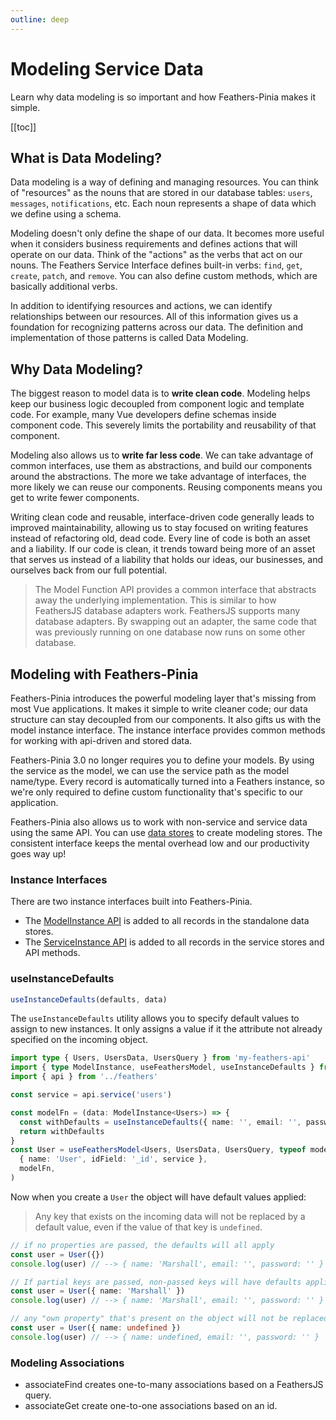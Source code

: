 ```yaml
---
outline: deep
---
```


<script setup>
import Badge from '../components/Badge.vue'
import BlockQuote from '../components/BlockQuote.vue'
</script>

# Modeling Service Data

Learn why data modeling is so important and how Feathers-Pinia makes it simple.

[[toc]]

## What is Data Modeling?

Data modeling is a way of defining and managing resources. You can think of "resources" as the nouns that are stored in
our database tables: `users`, `messages`, `notifications`, etc. Each noun represents a shape of data which we define
using a schema.

Modeling doesn't only define the shape of our data. It becomes more useful when it considers business requirements and
defines actions that will operate on our data. Think of the "actions" as the verbs that act on our nouns. The Feathers
Service Interface defines built-in verbs: `find`, `get`, `create`, `patch`, and `remove`. You can also define custom
methods, which are basically additional verbs.

In addition to identifying resources and actions, we can identify relationships between our resources. All of this
information gives us a foundation for recognizing patterns across our data. The definition and implementation of those
patterns is called Data Modeling.

## Why Data Modeling?

The biggest reason to model data is to **write clean code**. Modeling helps keep our business logic decoupled from
component logic and template code. For example, many Vue developers define schemas inside component code. This severely
limits the portability and reusability of that component.

Modeling also allows us to **write far less code**. We can take advantage of common interfaces, use them as abstractions,
and build our components around the abstractions. The more we take advantage of interfaces, the more likely we can reuse
our components. Reusing components means you get to write fewer components.

Writing clean code and reusable, interface-driven code generally leads to improved maintainability, allowing us to stay
focused on writing features instead of refactoring old, dead code. Every line of code is both an asset and a liability.
If our code is clean, it trends toward being more of an asset that serves us instead of a liability that holds our
ideas, our businesses, and ourselves back from our full potential.

<BlockQuote label="The Power of Interfaces">

The Model Function API provides a common interface that abstracts away the underlying implementation. This is similar
to how FeathersJS database adapters work. FeathersJS supports many database adapters. By swapping out an adapter, the
same code that was previously running on one database now runs on some other database.

</BlockQuote>

## Modeling with Feathers-Pinia

Feathers-Pinia introduces the powerful modeling layer that's missing from most Vue applications. It makes it simple to
write cleaner code; our data structure can stay decoupled from our components. It also gifts us with the model instance
interface. The instance interface provides common methods for working with api-driven and stored data.

Feathers-Pinia 3.0 no longer requires you to define your models. By using the service as the model, we can use the
service path as the model name/type. Every record is automatically turned into a Feathers instance, so we're only
required to define custom functionality that's specific to our application.

Feathers-Pinia also allows us to work with non-service and service data using the same API. You can use
[data stores](/data-stores/) to create modeling stores. The consistent interface keeps the mental overhead low
and our productivity goes way up!

### Instance Interfaces

There are two instance interfaces built into Feathers-Pinia.

- The [ModelInstance API](/data-stores/instances) is added to all records in the standalone data stores.
- The [ServiceInstance API](/services/instances) is added to all records in the service stores and API methods.

### useInstanceDefaults

```ts
useInstanceDefaults(defaults, data)
```

The `useInstanceDefaults` utility allows you to specify default values to assign to new instances. It
only assigns a value if it the attribute not already specified on the incoming object.

```ts
import type { Users, UsersData, UsersQuery } from 'my-feathers-api'
import { type ModelInstance, useFeathersModel, useInstanceDefaults } from 'feathers-pinia'
import { api } from '../feathers'

const service = api.service('users')

const modelFn = (data: ModelInstance<Users>) => {
  const withDefaults = useInstanceDefaults({ name: '', email: '', password: '' }, data)
  return withDefaults
}
const User = useFeathersModel<Users, UsersData, UsersQuery, typeof modelFn>(
  { name: 'User', idField: '_id', service },
  modelFn,
)
```

Now when you create a `User` the object will have default values applied:

<BlockQuote label="note" type="warning">

Any key that exists on the incoming data will not be replaced by a default value, even if the value of that key is
`undefined`.

</BlockQuote>

```ts
// if no properties are passed, the defaults will all apply
const user = User({})
console.log(user) // --> { name: 'Marshall', email: '', password: '' }

// If partial keys are passed, non-passed keys will have defaults applied.
const user = User({ name: 'Marshall' })
console.log(user) // --> { name: 'Marshall', email: '', password: '' }

// any "own property" that's present on the object will not be replaced by a default value, even `undefined` values.
const user = User({ name: undefined })
console.log(user) // --> { name: undefined, email: '', password: '' }
```

### Modeling Associations

- associateFind creates one-to-many associations based on a FeathersJS query.
- associateGet create one-to-one associations based on an id.
